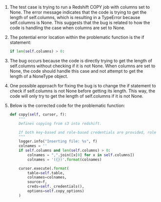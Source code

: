 1. The test case is trying to run a Redshift COPY job with columns set to None. The error message indicates that the code is trying to get the length of self.columns, which is resulting in a TypeError because self.columns is None. This suggests that the bug is related to how the code is handling the case when columns are set to None.

2. The potential error location within the problematic function is the if statement:
   ```python
   if len(self.columns) > 0:
   ```

3. The bug occurs because the code is directly trying to get the length of self.columns without checking if it is not None. When columns are set to None, the code should handle this case and not attempt to get the length of a NoneType object.

4. One possible approach for fixing the bug is to change the if statement to check if self.columns is not None before getting its length. This way, the code will only try to get the length of self.columns if it is not None.

5. Below is the corrected code for the problematic function:
   ```python
   def copy(self, cursor, f):
       """
       Defines copying from s3 into redshift.

       If both key-based and role-based credentials are provided, role-based will be used.
       """
       logger.info("Inserting file: %s", f)
       colnames = ''
       if self.columns and len(self.columns) > 0:
           colnames = ",".join([x[0] for x in self.columns])
           colnames = '({})'.format(colnames)

       cursor.execute(.format(
           table=self.table,
           colnames=colnames,
           source=f,
           creds=self._credentials(),
           options=self.copy_options)
       )
   ```